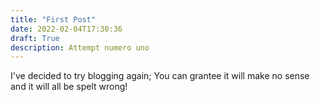 ```yaml
---
title: "First Post"
date: 2022-02-04T17:30:36
draft: True
description: Attempt numero uno
---
```

I've decided to try blogging again; You can grantee it will make no sense and it will all be spelt wrong!